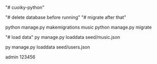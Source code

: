 "# cuoiky-python" 

"# delete database before running"
"# migrate after that"

python manage.py makemigrations music
python manage.py migrate

"# load data"
py manage.py loaddata  seed/music.json


py manage.py loaddata  seed/users.json


admin
123456
